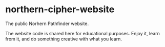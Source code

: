 # northern-cipher-website
The public Norhern Pathfinder website.

The website code is shared here for educational purposes. Enjoy it, learn from it, and do something creative with what you learn.
